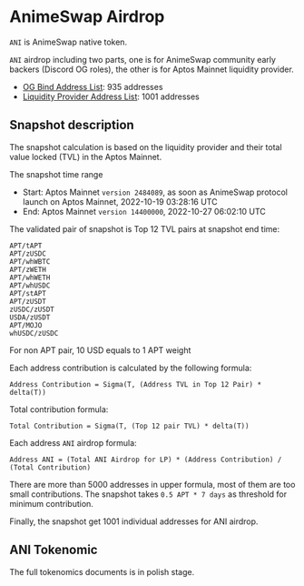 # AnimeSwap Airdrop

`ANI` is AnimeSwap native token.

`ANI` airdrop including two parts, one is for AnimeSwap community early backers
(Discord OG roles), the other is for Aptos Mainnet liquidity provider.

* [OG Bind Address List](./OG_bind_address.txt): 935 addresses
* [Liquidity Provider Address List](./LP_snapshot_address.txt): 1001 addresses

## Snapshot description
The snapshot calculation is based on the liquidity provider and their total value locked (TVL) in the Aptos Mainnet.

The snapshot time range
* Start: Aptos Mainnet `version 2484089`, as soon as AnimeSwap protocol launch on Aptos Mainnet, 2022-10-19 03:28:16 UTC
* End: Aptos Mainnet `version 14400000`, 2022-10-27 06:02:10 UTC

The validated pair of snapshot is Top 12 TVL pairs at snapshot end time:

```
APT/tAPT
APT/zUSDC
APT/whWBTC
APT/zWETH
APT/whWETH
APT/whUSDC
APT/stAPT
APT/zUSDT
zUSDC/zUSDT
USDA/zUSDT
APT/MOJO
whUSDC/zUSDC
```

For non APT pair, 10 USD equals to 1 APT weight

Each address contribution is calculated by the following formula:

```
Address Contribution = Sigma(T, (Address TVL in Top 12 Pair) * delta(T))
```

Total contribution formula:
```
Total Contribution = Sigma(T, (Top 12 pair TVL) * delta(T))
```

Each address `ANI` airdrop formula:
```
Address ANI = (Total ANI Airdrop for LP) * (Address Contribution) / (Total Contribution)
```

There are more than 5000 addresses in upper formula, most of them are too small contributions. The snapshot takes `0.5 APT * 7 days` as threshold for minimum contribution.

Finally, the snapshot get 1001 individual addresses for ANI airdrop.

## ANI Tokenomic
The full tokenomics documents is in polish stage.